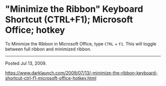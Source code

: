 # "Minimize the Ribbon" Keyboard Shortcut (CTRL+F1); Microsoft Office; hotkey

To Minimize the Ribbon in Microsoft Office, type `CTRL` + `F1`. This will toggle between full ribbon and minimized ribbon.

---

Posted Jul 13, 2009.

https://www.darklaunch.com/2009/07/13/-minimize-the-ribbon-keyboard-shortcut-ctrl-f1-microsoft-office-hotkey.html